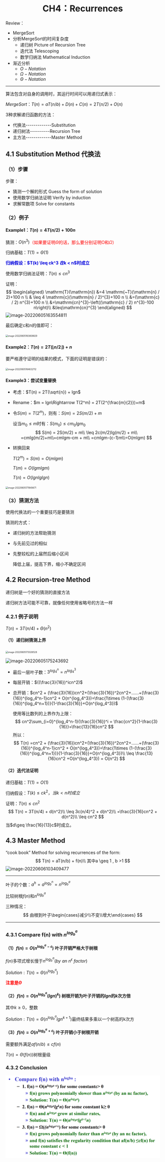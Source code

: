 # <center>CH4：Recurrences</center>

Review：

- MergeSort
- 分析MergeSort的时间复杂度
  - 递归树 Picture of Recursion Tree
  - 迭代法 Telescoping
  - 数学归纳法 Mathematical Induction
- 渐近分析
  - $O-Notation$
  - $\Omega-Notation$
  - $\Theta-Notation$

---

算法包含对自身的调用时，其运行时间可以用递归式表示：

$MergeSort：T(n) = aT(n/b) +D(n) +C(n) = 2T(n/2) + O(n)$

3种求解递归函数的方法：

- 代换法-------------Substitution
- 递归树法----------Recursion Tree
- 主方法-------------Master Method

## 4.1 Substitution Method 代换法

### （1）步骤

步骤：

- 猜测一个解的形式 Guess the form of solution
- 使用数学归纳法证明 Verify by induction
- 求解常数项 Solve for constants

### （2）例子

#### Example1：$T(n) = 4T(n/2) + 100n$

猜测：$O(n^3)$<font color = "red">（如果要证明$\Theta$的话，那么要分别证明O和$\Omega$）</font>

归纳基础：$T(1) = \Theta(1)$

**<font color="#0000dd">归纳假设：$T(k) \leq ck^3 $在$k < n$时成立</font>**

使用数学归纳法证明：$T(n) \leq cn^3$

证明：
$$
\begin{aligned}
\mathrm{T}(\mathrm{n}) &=4 \mathrm{~T}(\mathrm{n} / 2)+100 n \\
& \leq 4 \mathrm{c}(\mathrm{n} / 2)^{3}+100 n \\
&=(\mathrm{c} / 2) n^{3}+100 n \\
&=\mathrm{cn}^{3}-\left((\mathrm{c} / 2) n^{3}-100 n\right)\\
&\leq\mathrm{cn}^{3}
\end{aligned}
$$
![image-20220605163554811](https://cdn.jsdelivr.net/gh/Holmes233666/blogImage@main/img/image-20220605163554811.png)

最后确定c和n的值即可：

<img src="https://cdn.jsdelivr.net/gh/Holmes233666/blogImage@main/img/image-20220605163808829.png" alt="image-20220605163808829" style="zoom:50%;" />

#### Example2：$T(n) = 2T(\lfloor n/2\rfloor) + n$

要严格遵守证明的结果的模式，下面的证明是错误的：

<img src="https://cdn.jsdelivr.net/gh/Holmes233666/blogImage@main/img/image-20220605164632112.png" alt="image-20220605164632112" style="zoom:50%;" />

#### Example3：尝试变量替换

- 考虑：$T(n) = 2T(\sqrt{n}) + lgn$

- Rename：$m = lgn\Rightarrow T(2^m) = 2T(2^{\frac{m}{2}})+m$

- 令$S(m) = T(2^m)$，则有：$S(m) = 2S(m/2) + m$

  设当$m_0\leq m$时有：$S(m_0)\leq cm_0lgm_0$
  $$
  S(m) = 2S(m/2) + m\\
  \leq 2c(m/2)lg(m/2) + m\\
  =cmlg(m/2)+m\\=cmlgm-cm + m\\
  =cmlgm-(c-1)m\\=O(mlgm)
  $$

- 转换回来

  $T(2^m) = S(m) = O(mlgm)$

  $T(m) = O(lgmlgm)$

  $T(n) = O(lgnlglgn)$

<img src="https://cdn.jsdelivr.net/gh/Holmes233666/blogImage@main/img/image-20220605171949471.png" alt="image-20220605171949471" style="zoom:50%;" />

### （3）猜测方法

使用代换法的一个重要技巧是要猜测

猜测的方式：

- 递归树的方法帮助猜测

- 与先前见过的相似

- 先整较松的上届然后缩小区间

  降低上届，提高下界，缩小不确定区间

## 4.2 Recursion-tree Method

递归树是一个好的猜测的直接方法  

递归树方法可能不可靠，就像任何使用省略号的方法一样

### 4.2.1 例子说明

$T(n) = 3T(n/4) + \Theta(n^2)$

#### （1）递归树猜测上界

<img src="https://cdn.jsdelivr.net/gh/Holmes233666/blogImage@main/img/image-20220605173026528.png" alt="image-20220605173026528" style="zoom:50%;" />

![image-20220605175243692](https://cdn.jsdelivr.net/gh/Holmes233666/blogImage@main/img/image-20220605175243692.png)

- 最后一层叶子数：$3^{log_4^n} = n^{log_4^3}$

- 每层开销：$((\frac{3}{16})^icn^2)$

- 总开销：$cn^2 + (\frac{3}{16})cn^2+(\frac{3}{16})^2cn^2+......+(\frac{3}{16})^{log_4^n-1}cn^2 + O(n^{log_4^3})=\frac{1\times (1-(\frac{3}{16})^{log_4^n+1})}{1-\frac{3}{16}}+O(n^{log_4^3})$

  使用等比数列的上界作为上限：
  $$
  cn^2\sum_{i=0}^{log_4^n-1}(\frac{3}{16})^i = \frac{cn^2}{1-\frac{3}{16}}=\frac{13}{16}cn^2
  $$
  所以：
  $$
  T(n) =cn^2 + (\frac{3}{16})cn^2+(\frac{3}{16})^2cn^2+......+(\frac{3}{16})^{log_4^n-1}cn^2 + O(n^{log_4^3})=\frac{1\times (1-(\frac{3}{16})^{log_4^n+1})}{1-\frac{3}{16}}+O(n^{log_4^3})\\
  \leq \frac{13}{16}cn^2 +O(n^{log_4^3}) = O(n^2)
  $$
  

#### （2）迭代法证明

递归基础：$T(1) = O(1)$

归纳假设：$T(k) \leq ck^2，当k<n时成立$

证明：$T(n) \leq cn^2$
$$
T(n) = 3T(n/4) + d(n^2)\\
\leq 3c(n/4)^2 + d(n^2)\\
=\frac{3}{16}cn^2 + d(n^2)\\
\leq cn^2
$$
当$d\geq \frac{16}{13}c$时成立。

## 4.3 Master Method

“cook book” Method for solving recurrences of the form:
$$
T(n) = aT(n/b) + f(n)\\
其中a \geq 1 , b >1
$$
![image-20220606103409477](../../../../Users/%E5%AD%99%E8%95%B4%E7%90%A6/AppData/Roaming/Typora/typora-user-images/image-20220606103409477.png)

---

叶子的个数：$a^h = a^{log_b^n} = n^{log_b^a}$

比较树根$f(n)$和$n^{log_b^a}$

三种情况：
$$
由根到叶子\begin{cases}减少\\不变\\增大\end{cases}
$$

---

### 4.3.1 Compare f(n) with $n^{log_b^a}$

#### （1）$f(n) = O(n^{log_{b}^{a}-\epsilon})$  叶子开销严格大于树根

$f(n)$多项式增长慢于$n^{log_b^a}(by\ an\ n^{\epsilon}\ factor)$

$Solution:T(n) = \Theta(n^{log_b^a})$

**<font color = "red">注意是$\Theta$</font>**

#### （2）$f(n) = O(n^{log_{b}^{a}}(lgn)^k)$ 树根开销为叶子开销的$lgn$的$k$次方倍

其中$k\geq 0$，整数

$Solution:T(n) = \Theta(n^{log_b^a}lgn^{k+1})$最终结果多乘以一个树高的k次方

#### （3）$f(n) = O(n^{log_{b}^{a}+\epsilon})$ 叶子开销小于树根开销

需要额外满足$af(n/b)\leq cf(n)$

$T(n)=\Theta(f(n))$树根量级

### 4.3.2 Conclusion

![image-20220606103532574](CH4%EF%BC%9ARecurrences.assets/image-20220606103532574.png)

